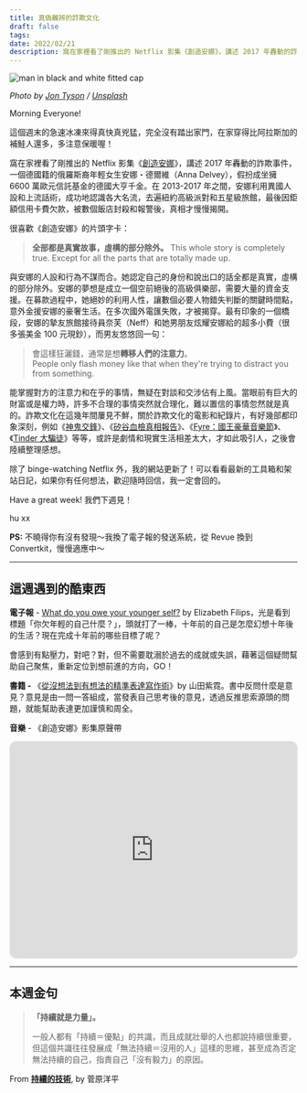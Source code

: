 ```yaml
---
title: 真偽難辨的詐欺文化
draft: false
tags: 
date: 2022/02/21
description: 窩在家裡看了剛推出的 Netflix 影集《創造安娜》，講述 2017 年轟動的詐欺事件，德籍俄裔年輕女生 Anna Delvey，假扮成坐擁 6600 萬歐元信託基金的德國大亨千金。
---
```

![man in black and white fitted cap](https://images.unsplash.com/photo-1617207281953-01b41c126aab?crop=entropy&cs=tinysrgb&fit=max&fm=jpg&ixid=M3wxMTc3M3wwfDF8c2VhcmNofDN8fGZyYXVkJTIwfGVufDB8fHx8MTY5NTEzMTQ2Mnww&ixlib=rb-4.0.3&q=80&w=2000)

*Photo by [Jon Tyson](https://unsplash.com/@jontyson) / [Unsplash](https://unsplash.com/?utm_source=ghost&utm_medium=referral&utm_campaign=api-credit)*

Morning Everyone!

這個週末的急速冰凍來得真快真兇猛，完全沒有踏出家門，在家穿得比阿拉斯加的補鮭人還多，多注意保暖喔！

窩在家裡看了剛推出的 Netflix 影集《[創造安娜](https://www.netflix.com/title/81008305)》，講述 2017 年轟動的詐欺事件，一個德國籍的俄羅斯裔年輕女生安娜・德爾維（Anna Delvey），假扮成坐擁 6600 萬歐元信託基金的德國大亨千金。在 2013-2017 年之間，安娜利用異國人設和上流話術，成功地認識各大名流，去遍紐約高級派對和五星級旅館，最後因鉅額信用卡費欠款，被數個飯店封殺和報警後，真相才慢慢揭開。

很喜歡《創造安娜》的片頭字卡：

> **全部都是真實故事，虛構的部分除外。**
> ​This whole story is completely true. Except for all the parts that are totally made up.

與安娜的人設和行為不謀而合。她認定自己的身份和說出口的話全都是真實，虛構的部分除外。安娜的夢想是成立一個空前絕後的高級俱樂部，需要大量的資金支援。在募款過程中，她絕妙的利用人性，讓數個必要人物錯失判斷的關鍵時間點，意外金援安娜的豪奢生活。在多次國外電匯失敗，才被揭穿。最有印象的一個橋段，安娜的摯友旅館接待員奈芙（Neff）和她男朋友炫耀安娜給的超多小費（很多張美金 100 元現鈔），而男友悠悠回一句：

> 會這樣狂灑錢，通常是想**轉移人們的注意力**。  
> People only flash money like that when they're trying to distract you from something.

能掌握對方的注意力和在乎的事情，無疑在對談和交涉佔有上風。當眼前有巨大的財富或是權力時，許多不合理的事情突然就合理化，難以置信的事情忽然就是真的。詐欺文化在這幾年間屢見不鮮，關於詐欺文化的電影和紀錄片，有好幾部都印象深刻，例如《[神鬼交鋒](https://www.catchplay.com/tw/video/W3vMkYyK-wz7W-Z77v-gppF-bIKd0zhU2hhS)》、《[矽谷血檢真相報告](https://www.catchplay.com/tw/video/aa087926-69a4-4794-93d7-f1b22536d0f8)》、《[Fyre：國王豪華音樂節](https://www.netflix.com/tw/title/81035279)》、《[Tinder 大騙徒](https://www.netflix.com/tw/title/81254340)》等等，或許是劇情和現實生活相差太大，才如此吸引人，之後會陸續整理感想。

除了 binge-watching Netflix 外，我的網站更新了！可以看看最新的工具箱和架站日記，如果你有任何想法，歡迎隨時回信，我一定會回的。

​Have a great week! 我們下週見！

hu xx

**PS:** 不曉得你有沒有發現～我換了電子報的發送系統，從 Revue 換到 Convertkit，慢慢適應中～

---

## 這週遇到的酷東西

**電子報** - [What do you owe your younger self?](https://www.elizabethfilips.com/post/40-what-do-you-owe-your-younger-self) by Elizabeth Filips，光是看到標題「你欠年輕的自己什麼？」，頭就打了一棒，十年前的自己是怎麼幻想十年後的生活？現在完成十年前的哪些目標了呢？

會感到有點壓力，對吧？對，但不需要耽溺於過去的成就或失誤，藉著這個疑問幫助自己聚焦，重新定位到想前進的方向，GO！

**書籍 -** 《[從沒想法到有想法的精準表達寫作術](https://r10.to/hwSnS8)》by 山田紫霓。書中反問什麼是意見？意見是由一問一答組成，當發表自己思考後的意見，透過反推思索源頭的問題，就能幫助表達更加謹慎和周全。

**音樂** - 《創造安娜》影集原聲帶

<iframe style="border-radius:12px" src="https://open.spotify.com/embed/playlist/7l9O0qo58xh5Cu6HAd6e3Z?utm_source=generator&theme=0" width="100%" height="380" frameBorder="0" allowfullscreen="" allow="autoplay; clipboard-write; encrypted-media; fullscreen; picture-in-picture"></iframe>

---

## 本週金句

> **「持續就是力量」。**
>   
> 一般人都有「持續＝優點」的共識，而且成就壯舉的人也都說持續很重要，但這個共識往往發展成「無法持續＝沒用的人」這樣的思維，甚至成為否定無法持續的自己，指責自己「沒有毅力」的原因。

From [**持續的技術**](https://r10.to/hkhEty), by 菅原洋平